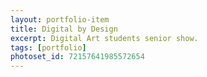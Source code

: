 ```yaml
---
layout: portfolio-item
title: Digital by Design
excerpt: Digital Art students senior show.
tags: [portfolio]
photoset_id: 72157641985572654
---
```

